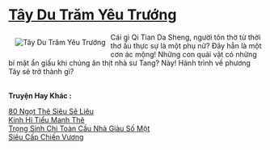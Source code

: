 <a href="https://truyentiki.com/tay-du-tram-yeu-truong.30476/" title="Tây Du Trăm Yêu Trướng"><h1>Tây Du Trăm Yêu Trướng</h1></a><div style="display:table"><img align="right" style="float: left; padding: 10px;" src="https://truyentiki.com/a/img/str/src/30476.jpg" alt="Tây Du Trăm Yêu Trướng">Cái gì Qi Tian Da Sheng, người tôn thờ từ thời thơ ấu thực sự là một phụ nữ? Đây hẳn là một cơn ác mộng! Những con quái vật có những bí mật ẩn giấu khi chúng ăn thịt nhà sư Tang? Này! Hành trình về phương Tây sẽ trở thành gì?</div><p><br><b>Truyện Hay Khác :</b></p><a href="https://truyentiki.com/80-ngot-the-sieu-se-lieu.30475/" alt="80 Ngọt Thê Siêu Sẽ Liêu">80 Ngọt Thê Siêu Sẽ Liêu</a><br/><a href="https://github.com/nownovels/truyenhay/tree/master/truyenhay/30397/README.md" alt="Kinh Hỉ Tiểu Manh Thê">Kinh Hỉ Tiểu Manh Thê</a><br/><a href="https://github.com/nownovels/top500/tree/master/truyenhay/33937/" alt="Trọng Sinh Chi Toàn Cầu Nhà Giàu Số Một">Trọng Sinh Chi Toàn Cầu Nhà Giàu Số Một</a><br/><a href="https://truyentiki.wordpress.com/2020/06/08/sieu-cap-chien-vuong/" alt="Siêu Cấp Chiến Vương">Siêu Cấp Chiến Vương</a><br/>